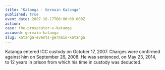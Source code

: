 ```yaml
---
title: "Katanga - Germain Katanga"
published: true
event_date: 2007-10-17T00:00:00.000Z
action:
case: the-prosecutor-v-katanga
accused: germain-katanga
slug: katanga-events-germain-katanga
---
```


Katanga entered ICC custody on October 17, 2007. Charges were confirmed against him on September 26, 2008. He was sentenced, on May 23, 2014, to 12 years in prison from which his time in custody was deducted.
